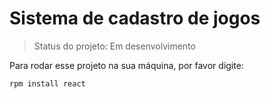 # Sistema de cadastro de jogos

>Status do projeto: Em desenvolvimento

Para rodar esse projeto na sua máquina, por favor digite:

```
rpm install react
```
